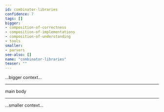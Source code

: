 ```yaml
---
id: combinator-libraries
confidence: 7
tags: []
bigger:
- composition-of-correctness
- composition-of-implementations
- composition-of-understanding
- tools
smaller:
- parsers
see-also: []
name: "combinator-libraries"
teaser: ""
---
```



...bigger context...

---

main body

---

...smaller context...
